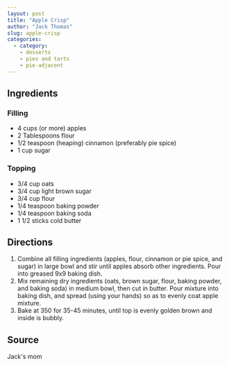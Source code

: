 ```yaml
---
layout: post
title: "Apple Crisp"
author: "Jack Thomas"
slug: apple-crisp
categories:
  - category:
    - desserts
    - pies and tarts
    - pie-adjacent
---
```


## Ingredients

### Filling

- 4 cups (or more) apples
- 2 Tablespoons flour
- 1/2 teaspoon (heaping) cinnamon (preferably pie spice)
- 1 cup sugar

### Topping

- 3/4 cup oats
- 3/4 cup light brown sugar
- 3/4 cup flour
- 1/4 teaspoon baking powder
- 1/4 teaspoon baking soda
- 1 1/2 sticks cold butter

## Directions

1. Combine all filling ingredients (apples, flour, cinnamon or pie spice, and sugar) in large bowl and stir until apples absorb other ingredients. Pour into greased 9x9 baking dish.
2. Mix remaining dry ingredients (oats, brown sugar, flour, baking powder, and baking soda) in medium bowl, then cut in butter. Pour mixture into baking dish, and spread (using your hands) so as to evenly coat apple mixture.
3. Bake at 350 for 35-45 minutes, until top is evenly golden brown and inside is bubbly.

## Source

Jack's mom
